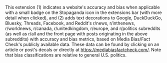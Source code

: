 This extension (1) indicates a website's accuracy and bias when applicable with a small badge on the Stopaganda icon in the extensions bar (with more detail when clicked), and (2) adds text decorations to Google, DuckDuckGo, Bluesky, Threads, Facebook, and Reddit's r/news, r/inthenews, r/worldnews, r/canada, r/unitedkingdom, r/europe, and r/politics subreddits (as well as r/all and the front page with posts originating in the above subreddits) with accuracy and bias metrics, based on Media Bias/Fact Check's publicly available data.  These data can be found by clicking on an article or post's decals or directly at https://mediabiasfactcheck.com/.  Note that bias classifications are relative to general U.S. politics.